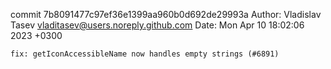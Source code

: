 commit 7b8091477c97ef36e1399aa960b0d692de29993a
Author: Vladislav Tasev <vladitasev@users.noreply.github.com>
Date:   Mon Apr 10 18:02:06 2023 +0300

    fix: getIconAccessibleName now handles empty strings (#6891)
